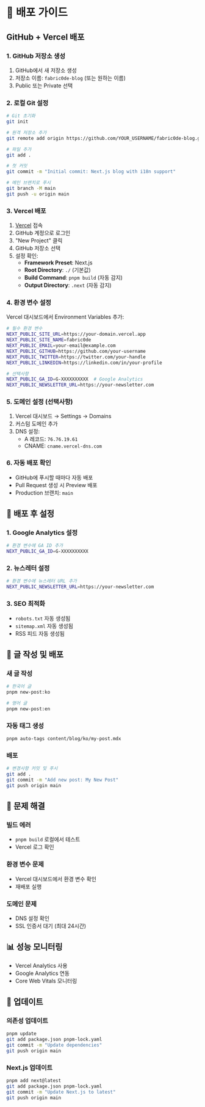 # 🚀 배포 가이드

## GitHub + Vercel 배포

### 1. GitHub 저장소 생성

1. GitHub에서 새 저장소 생성
2. 저장소 이름: `fabric0de-blog` (또는 원하는 이름)
3. Public 또는 Private 선택

### 2. 로컬 Git 설정

```bash
# Git 초기화
git init

# 원격 저장소 추가
git remote add origin https://github.com/YOUR_USERNAME/fabric0de-blog.git

# 파일 추가
git add .

# 첫 커밋
git commit -m "Initial commit: Next.js blog with i18n support"

# 메인 브랜치로 푸시
git branch -M main
git push -u origin main
```

### 3. Vercel 배포

1. [Vercel](https://vercel.com) 접속
2. GitHub 계정으로 로그인
3. "New Project" 클릭
4. GitHub 저장소 선택
5. 설정 확인:
   - **Framework Preset**: Next.js
   - **Root Directory**: `./` (기본값)
   - **Build Command**: `pnpm build` (자동 감지)
   - **Output Directory**: `.next` (자동 감지)

### 4. 환경 변수 설정

Vercel 대시보드에서 Environment Variables 추가:

```bash
# 필수 환경 변수
NEXT_PUBLIC_SITE_URL=https://your-domain.vercel.app
NEXT_PUBLIC_SITE_NAME=fabric0de
NEXT_PUBLIC_EMAIL=your-email@example.com
NEXT_PUBLIC_GITHUB=https://github.com/your-username
NEXT_PUBLIC_TWITTER=https://twitter.com/your-handle
NEXT_PUBLIC_LINKEDIN=https://linkedin.com/in/your-profile

# 선택사항
NEXT_PUBLIC_GA_ID=G-XXXXXXXXXX  # Google Analytics
NEXT_PUBLIC_NEWSLETTER_URL=https://your-newsletter.com
```

### 5. 도메인 설정 (선택사항)

1. Vercel 대시보드 → Settings → Domains
2. 커스텀 도메인 추가
3. DNS 설정:
   - A 레코드: `76.76.19.61`
   - CNAME: `cname.vercel-dns.com`

### 6. 자동 배포 확인

- GitHub에 푸시할 때마다 자동 배포
- Pull Request 생성 시 Preview 배포
- Production 브랜치: `main`

## 🔧 배포 후 설정

### 1. Google Analytics 설정

```bash
# 환경 변수에 GA ID 추가
NEXT_PUBLIC_GA_ID=G-XXXXXXXXXX
```

### 2. 뉴스레터 설정

```bash
# 환경 변수에 뉴스레터 URL 추가
NEXT_PUBLIC_NEWSLETTER_URL=https://your-newsletter.com
```

### 3. SEO 최적화

- `robots.txt` 자동 생성됨
- `sitemap.xml` 자동 생성됨
- RSS 피드 자동 생성됨

## 📝 글 작성 및 배포

### 새 글 작성

```bash
# 한국어 글
pnpm new-post:ko

# 영어 글
pnpm new-post:en
```

### 자동 태그 생성

```bash
pnpm auto-tags content/blog/ko/my-post.mdx
```

### 배포

```bash
# 변경사항 커밋 및 푸시
git add .
git commit -m "Add new post: My New Post"
git push origin main
```

## 🚨 문제 해결

### 빌드 에러

- `pnpm build` 로컬에서 테스트
- Vercel 로그 확인

### 환경 변수 문제

- Vercel 대시보드에서 환경 변수 확인
- 재배포 실행

### 도메인 문제

- DNS 설정 확인
- SSL 인증서 대기 (최대 24시간)

## 📊 성능 모니터링

- Vercel Analytics 사용
- Google Analytics 연동
- Core Web Vitals 모니터링

## 🔄 업데이트

### 의존성 업데이트

```bash
pnpm update
git add package.json pnpm-lock.yaml
git commit -m "Update dependencies"
git push origin main
```

### Next.js 업데이트

```bash
pnpm add next@latest
git add package.json pnpm-lock.yaml
git commit -m "Update Next.js to latest"
git push origin main
```
